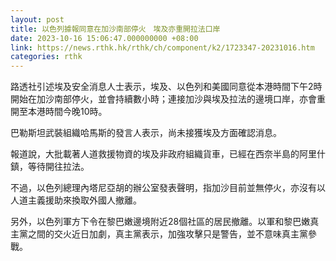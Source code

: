 ```yaml
---
layout: post
title: 以色列據報同意在加沙南部停火　埃及亦重開拉法口岸
date: 2023-10-16 15:06:47.000000000 +08:00
link: https://news.rthk.hk/rthk/ch/component/k2/1723347-20231016.htm
categories: rthk
---
```


路透社引述埃及安全消息人士表示，埃及、以色列和美國同意從本港時間下午2時開始在加沙南部停火，並會持續數小時；連接加沙與埃及拉法的邊境口岸，亦會重開至本港時間今晚10時。

巴勒斯坦武裝組織哈馬斯的發言人表示，尚未接獲埃及方面確認消息。

報道說，大批載著人道救援物資的埃及非政府組織貨車，已經在西奈半島的阿里什鎮，等待開往拉法。

不過，以色列總理內塔尼亞胡的辦公室發表聲明，指加沙目前並無停火，亦沒有以人道主義援助來換取外國人撤離。

另外，以色列軍方下令在黎巴嫩邊境附近28個社區的居民撤離。以軍和黎巴嫩真主黨之間的交火近日加劇，真主黨表示，加強攻擊只是警告，並不意味真主黨參戰。
